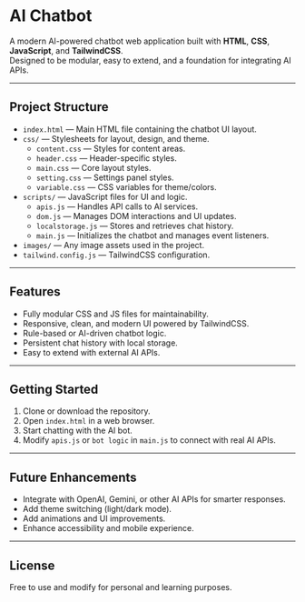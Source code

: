 # AI Chatbot

A modern AI-powered chatbot web application built with **HTML**, **CSS**, **JavaScript**, and **TailwindCSS**.  
Designed to be modular, easy to extend, and a foundation for integrating AI APIs.

---

## Project Structure

- `index.html` — Main HTML file containing the chatbot UI layout.  
- `css/` — Stylesheets for layout, design, and theme.  
  - `content.css` — Styles for content areas.  
  - `header.css` — Header-specific styles.  
  - `main.css` — Core layout styles.  
  - `setting.css` — Settings panel styles.  
  - `variable.css` — CSS variables for theme/colors.  
- `scripts/` — JavaScript files for UI and logic.  
  - `apis.js` — Handles API calls to AI services.  
  - `dom.js` — Manages DOM interactions and UI updates.  
  - `localstorage.js` — Stores and retrieves chat history.  
  - `main.js` — Initializes the chatbot and manages event listeners.  
- `images/` — Any image assets used in the project.  
- `tailwind.config.js` — TailwindCSS configuration.  

---

## Features

- Fully modular CSS and JS files for maintainability.  
- Responsive, clean, and modern UI powered by TailwindCSS.  
- Rule-based or AI-driven chatbot logic.  
- Persistent chat history with local storage.  
- Easy to extend with external AI APIs.  

---

## Getting Started

1. Clone or download the repository.  
2. Open `index.html` in a web browser.  
3. Start chatting with the AI bot.  
4. Modify `apis.js` or `bot logic` in `main.js` to connect with real AI APIs.  

---

## Future Enhancements

- Integrate with OpenAI, Gemini, or other AI APIs for smarter responses.  
- Add theme switching (light/dark mode).  
- Add animations and UI improvements.  
- Enhance accessibility and mobile experience.  

---

## License

Free to use and modify for personal and learning purposes.


